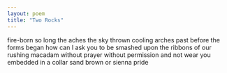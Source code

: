 ```yaml
---
layout: poem
title: "Two Rocks"
---
```



fire-born
so long the aches
the sky thrown cooling arches
past before the forms began
how can I ask you to be smashed
upon the ribbons of our rushing macadam
without prayer
without permission
and not wear you embedded in a collar
sand brown or sienna pride
